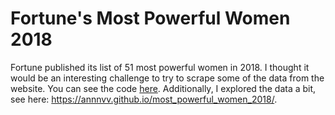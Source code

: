 # Fortune's Most Powerful Women 2018

Fortune published its list of 51 most powerful women in 2018. I thought it would be an interesting challenge to try to scrape some of the data from the website. You can see the code [here](https://github.com/annnvv/most_powerful_women_2018/blob/master/webscrape_fortune.R).
Additionally, I explored the data a bit, see here: https://annnvv.github.io/most_powerful_women_2018/.
